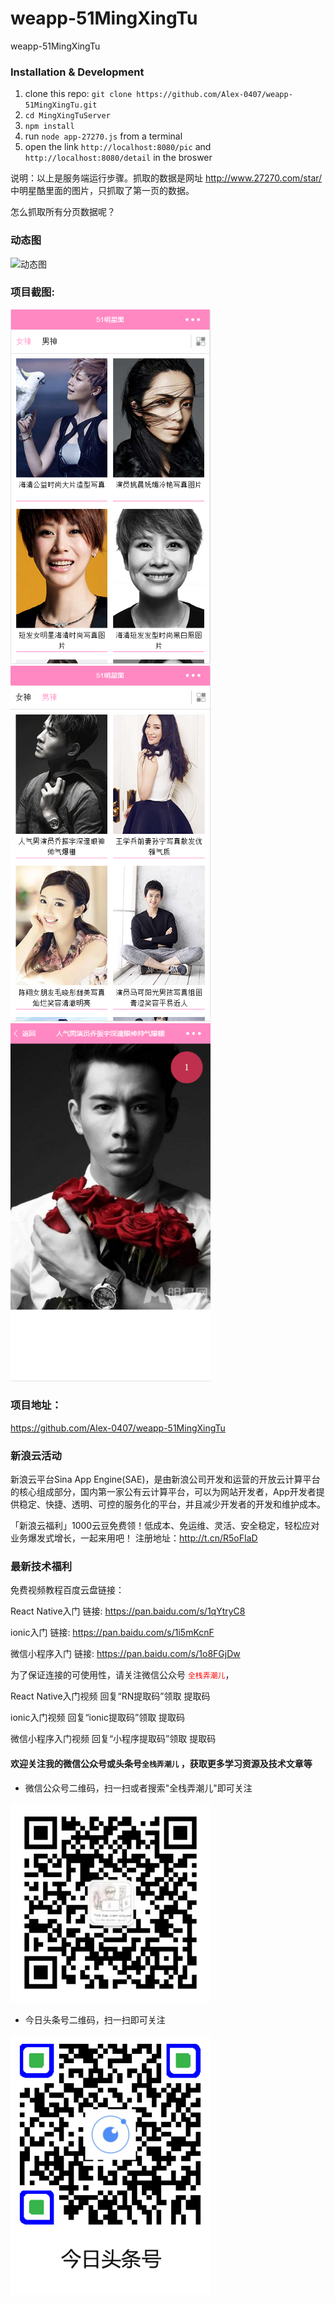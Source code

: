 # weapp-51MingXingTu

weapp-51MingXingTu

### Installation & Development

1. clone this repo: `git clone https://github.com/Alex-0407/weapp-51MingXingTu.git`
2. `cd MingXingTuServer`
3. `npm install`
4. run `node app-27270.js` from a terminal
5. open the link `http://localhost:8080/pic` and `http://localhost:8080/detail` in the broswer

说明：以上是服务端运行步骤。抓取的数据是网址 http://www.27270.com/star/ 中明星酷里面的图片，只抓取了第一页的数据。

怎么抓取所有分页数据呢？

### 动态图

![动态图](https://github.com/zyramedia/ionic2-super-tabs-example/blob/master/example.gif?raw=true)

### 项目截图:

<img src="https://github.com/Alex-0407/weapp-51MingXingTu/blob/master/51MingXingTu/image/1.PNG" width="320px" style="display:inline;">
    
<img src="https://github.com/Alex-0407/weapp-51MingXingTu/blob/master/51MingXingTu/image/2.PNG" width="320px" style="display:inline;">

<img src="https://github.com/Alex-0407/weapp-51MingXingTu/blob/master/51MingXingTu/image/3.PNG" width="320px" style="display:inline;">

### 项目地址：
https://github.com/Alex-0407/weapp-51MingXingTu


### 新浪云活动

新浪云平台Sina App Engine(SAE)，是由新浪公司开发和运营的开放云计算平台的核心组成部分，国内第一家公有云计算平台，可以为网站开发者，App开发者提供稳定、快捷、透明、可控的服务化的平台，并且减少开发者的开发和维护成本。

「新浪云福利」1000云豆免费领！低成本、免运维、灵活、安全稳定，轻松应对业务爆发式增长，一起来用吧！ 注册地址：http://t.cn/R5oFIaD


### 最新技术福利

免费视频教程百度云盘链接：

React Native入门  链接: https://pan.baidu.com/s/1qYtryC8

ionic入门  链接: https://pan.baidu.com/s/1i5mKcnF

微信小程序入门  链接: https://pan.baidu.com/s/1o8FGjDw

为了保证连接的可使用性，请关注微信公众号 <font color=red>`全栈弄潮儿`</font>，

React Native入门视频 回复“RN提取码”领取 提取码

ionic入门视频 回复“ionic提取码”领取 提取码

微信小程序入门视频 回复“小程序提取码”领取 提取码


#### 欢迎关注我的微信公众号或头条号`全栈弄潮儿` ，获取更多学习资源及技术文章等

* 微信公众号二维码，扫一扫或者搜索"全栈弄潮儿"即可关注

<img src="https://github.com/Alex-0407/sinacloud-node/blob/master/fullstack-8cm.jpg" width="320px" style="display:inline;">

* 今日头条号二维码，扫一扫即可关注

<img src="https://github.com/Alex-0407/node-demo/blob/master/toutiao.jpg" width="320px" style="display:inline;">
